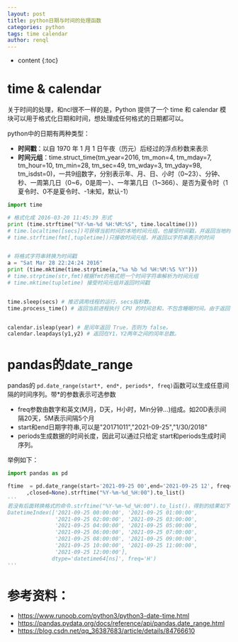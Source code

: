 ```yaml
---
layout: post
title: python日期与时间的处理函数
categories: python
tags: time calendar
author: renql
---
```


* content
{:toc}

# time & calendar
关于时间的处理，和ncl很不一样的是，Python 提供了一个 time 和 calendar 模块可以用于格式化日期和时间，想处理成任何格式的日期都可以。

python中的日期有两种类型：  
- **时间戳**：以自 1970 年 1 月 1 日午夜（历元）后经过的浮点秒数来表示  
- **时间元组**：time.struct_time(tm_year=2016, tm_mon=4, tm_mday=7, tm_hour=10, tm_min=28, tm_sec=49, tm_wday=3, tm_yday=98, tm_isdst=0)，一共9组数字，分别表示年、月、日、小时（0~23）、分钟、秒、一周第几日（0~6，0是周一）、一年第几日（1~366）、是否为夏令时（1夏令时、0不是夏令时、-1未知，默认-1）

```python
import time

# 格式化成 2016-03-20 11:45:39 形式
print (time.strftime("%Y-%m-%d %H:%M:%S", time.localtime()))
# time.localtime([secs])可获得当前时间的本地时间元组，也接受时间戳，并返回当地时间下的时间元组
# time.strftime(fmt[,tupletime])只接收时间元组，并返回以字符串表示的时间


# 将格式字符串转换为时间戳
a = "Sat Mar 28 22:24:24 2016"
print (time.mktime(time.strptime(a,"%a %b %d %H:%M:%S %Y")))
# time.strptime(str,fmt)根据fmt的格式把一个时间字符串解析为时间元组  
# time.mktime(tupletime) 接受时间元组并返回时间戳  


time.sleep(secs) # 推迟调用线程的运行，secs指秒数。
time.process_time() # 返回当前进程执行 CPU 的时间总和，不包含睡眠时间。由于返回值的基准点是未定义的，所以，只有连续调用的结果之间的差才是有效的。


calendar.isleap(year) # 是闰年返回 True，否则为 false。
calendar.leapdays(y1,y2) # 返回在Y1，Y2两年之间的闰年总数。
```

# pandas的date_range  
pandas的 `pd.date_range(start*, end*, periods*, freq)`函数可以生成任意间隔的时间序列。带*的参数表示可选参数    
- freq参数由数字和英文(M月，D天，H小时，Min分钟...)组成。如20D表示间隔20天，5M表示间隔5个月  
- start和end日期字符串,可以是"20171011","2021-09-25","1/30/2018"
- periods生成数据的时间长度，因此可以通过只给定 start和periods生成时间序列。

举例如下：  
```python
import pandas as pd

ftime  = pd.date_range(start='2021-09-25 00',end='2021-09-25 12', freq='1H' \
      ,closed=None).strftime("%Y-%m-%d_%H:00").to_list() 
'''
若没有后面转换格式的命令.strftime("%Y-%m-%d_%H:00").to_list()，得到的结果如下：
DatetimeIndex(['2021-09-25 00:00:00', '2021-09-25 01:00:00',
               '2021-09-25 02:00:00', '2021-09-25 03:00:00',
               '2021-09-25 04:00:00', '2021-09-25 05:00:00',
               '2021-09-25 06:00:00', '2021-09-25 07:00:00',
               '2021-09-25 08:00:00', '2021-09-25 09:00:00',
               '2021-09-25 10:00:00', '2021-09-25 11:00:00',
               '2021-09-25 12:00:00'],
              dtype='datetime64[ns]', freq='H')
'''
```

# 参考资料：  
- https://www.runoob.com/python3/python3-date-time.html  
- https://pandas.pydata.org/docs/reference/api/pandas.date_range.html  
- https://blog.csdn.net/qq_36387683/article/details/84766610
